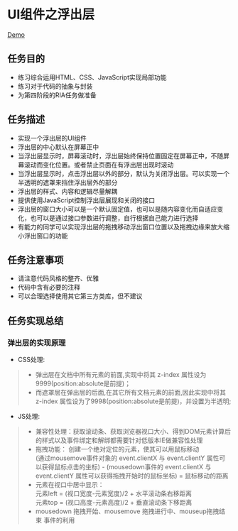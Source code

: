 # UI组件之浮出层
[Demo](http://1039958384.github.io/IFE/task3/task3-1)

## 任务目的
* 练习综合运用HTML、CSS、JavaScript实现局部功能
* 练习对于代码的抽象与封装
* 为第四阶段的RIA任务做准备

## 任务描述
* 实现一个浮出层的UI组件
* 浮出层的中心默认在屏幕正中
* 当浮出层显示时，屏幕滚动时，浮出层始终保持位置固定在屏幕正中，不随屏幕滚动而变化位置。或者禁止页面在有浮出层出现时滚动
* 当浮出层显示时，点击浮出层以外的部分，默认为关闭浮出层。可以实现一个半透明的遮罩来挡住浮出层外的部分
* 浮出层的样式、内容和逻辑尽量解耦
* 提供使用JavaScript控制浮出层展现和关闭的接口
* 浮出层的窗口大小可以是一个默认固定值，也可以是随内容变化而自适应变化，也可以是通过接口参数进行调整，自行根据自己能力进行选择
* 有能力的同学可以实现浮出层的拖拽移动浮出窗口位置以及拖拽边缘来放大缩小浮出窗口的功能

## 任务注意事项
* 请注意代码风格的整齐、优雅
* 代码中含有必要的注释
* 可以合理选择使用其它第三方类库，但不建议

## 任务实现总结
### 弹出层的实现原理

* CSS处理:<br> 
> *  弹出层在文档中所有元素的前面,实现中将其 z-index 属性设为9999(position:absolute是前提)；<br>  
> *  而遮罩层在弹出层的后面,在其它所有文档元素的前面,因此实现中将其 z-index 属性设为了9998(position:absolute是前提)，并设置为半透明;

* JS处理: <br> 
> * 兼容性处理：获取滚动条、获取浏览器视口大小、得到DOM元素计算后的样式以及事件绑定和解绑都需要针对低版本IE做兼容性处理   <br>
> * 拖拽功能： 创建一个绝对定位的元素，使其可以用鼠标移动<br>
    (通过mousemove事件对象的 event.clientX 与 event.clientY 属性可以获得鼠标点击的坐标) - (mousedown事件的 event.clientX 与 event.clientY 属性可以获得拖拽开始时的鼠标坐标) = 鼠标移动的距离
> * 元素在视口中居中显示：<br>
    元素left = (视口宽度-元素宽度)/2 + 水平滚动条右移距离  <br>
    元素top = (视口高度-元素高度)/2 + 垂直滚动条下移距离   
> * mousedown 拖拽开始、mousemove 拖拽进行中、mouseup拖拽结束 事件的利用 <br>



